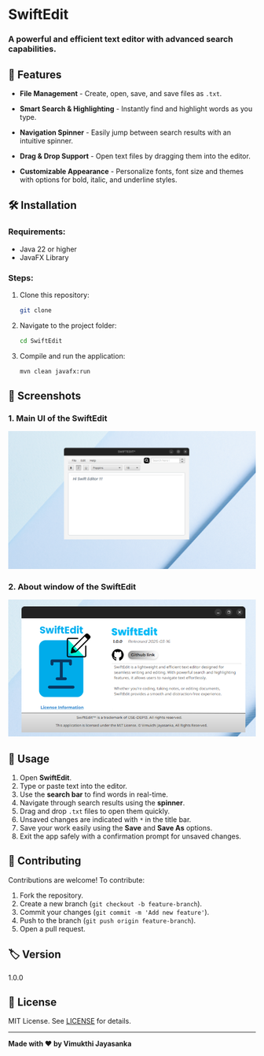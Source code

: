 # SwiftEdit

### A powerful and efficient text editor with advanced search capabilities.

## 🚀 Features

- **File Management** - Create, open, save, and save files as `.txt`.

- **Smart Search & Highlighting** - Instantly find and highlight words as you type.

- **Navigation Spinner** - Easily jump between search results with an intuitive spinner.

- **Drag & Drop Support** - Open text files by dragging them into the editor.

- **Customizable Appearance** - Personalize fonts, font size and themes with options for bold, italic, and underline styles.

## 🛠️ Installation

### **Requirements:**

- Java 22 or higher
- JavaFX Library

### **Steps:**

1. Clone this repository:
   ```sh
   git clone 
   ```
2. Navigate to the project folder:
   ```sh
   cd SwiftEdit
   ```
3. Compile and run the application:
   ```sh
   mvn clean javafx:run
   ```

## 📸 Screenshots

### 1. Main UI of the SwiftEdit
![Main UI of the SwiftEdit](./src/main/resources/img/Screenshot%20from%202025-03-16%2018-15-13.png)

### 2. About window of the SwiftEdit
![About Window of the SwiftEdit](./src/main/resources/img/Screenshot%20from%202025-03-16%2018-15-53.png)

## 📜 Usage

1. Open **SwiftEdit**.
2. Type or paste text into the editor.
3. Use the **search bar** to find words in real-time.
4. Navigate through search results using the **spinner**.
5. Drag and drop `.txt` files to open them quickly.
6. Unsaved changes are indicated with `*` in the title bar.
7. Save your work easily using the **Save** and **Save As** options.
8. Exit the app safely with a confirmation prompt for unsaved changes.

## 🤝 Contributing

Contributions are welcome! To contribute:

1. Fork the repository.
2. Create a new branch (`git checkout -b feature-branch`).
3. Commit your changes (`git commit -m 'Add new feature'`).
4. Push to the branch (`git push origin feature-branch`).
5. Open a pull request.

## 🏷️ Version
1.0.0

## 📄 License

MIT License. See [LICENSE](license.txt) for details.

---

**Made with ❤️ by Vimukthi Jayasanka**


